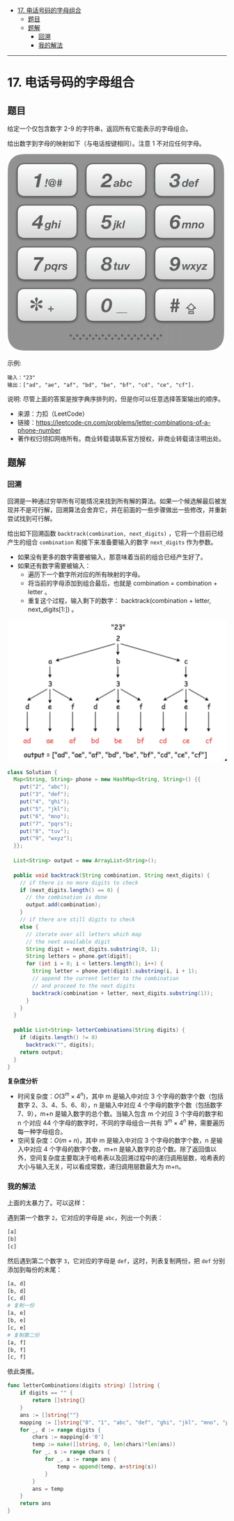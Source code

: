 - [17. 电话号码的字母组合](#17-电话号码的字母组合)
  - [题目](#题目)
  - [题解](#题解)
    - [回溯](#回溯)
    - [我的解法](#我的解法)


------------------------------

# 17. 电话号码的字母组合

## 题目

给定一个仅包含数字 2-9 的字符串，返回所有它能表示的字母组合。

给出数字到字母的映射如下（与电话按键相同）。注意 1 不对应任何字母。

![](assets/no_0017_letter_combinations_of_a_phone_number.png)

示例:

```
输入："23"
输出：["ad", "ae", "af", "bd", "be", "bf", "cd", "ce", "cf"].
```

说明: 尽管上面的答案是按字典序排列的，但是你可以任意选择答案输出的顺序。

- 来源：力扣（LeetCode）
- 链接：https://leetcode-cn.com/problems/letter-combinations-of-a-phone-number
- 著作权归领扣网络所有。商业转载请联系官方授权，非商业转载请注明出处。

## 题解

### 回溯

回溯是一种通过穷举所有可能情况来找到所有解的算法。如果一个候选解最后被发现并不是可行解，回溯算法会舍弃它，并在前面的一些步骤做出一些修改，并重新尝试找到可行解。

给出如下回溯函数 `backtrack(combination, next_digits)` ，它将一个目前已经产生的组合 `combination` 和接下来准备要输入的数字 `next_digits` 作为参数。

- 如果没有更多的数字需要被输入，那意味着当前的组合已经产生好了。
- 如果还有数字需要被输入：
    - 遍历下一个数字所对应的所有映射的字母。
    - 将当前的字母添加到组合最后，也就是 combination = combination + letter 。
    - 重复这个过程，输入剩下的数字： backtrack(combination + letter, next_digits[1:]) 。

![](assets/no_0017_letter_combinations_of_a_phone_number_1.png)

```java
class Solution {
  Map<String, String> phone = new HashMap<String, String>() {{
    put("2", "abc");
    put("3", "def");
    put("4", "ghi");
    put("5", "jkl");
    put("6", "mno");
    put("7", "pqrs");
    put("8", "tuv");
    put("9", "wxyz");
  }};

  List<String> output = new ArrayList<String>();

  public void backtrack(String combination, String next_digits) {
    // if there is no more digits to check
    if (next_digits.length() == 0) {
      // the combination is done
      output.add(combination);
    }
    // if there are still digits to check
    else {
      // iterate over all letters which map 
      // the next available digit
      String digit = next_digits.substring(0, 1);
      String letters = phone.get(digit);
      for (int i = 0; i < letters.length(); i++) {
        String letter = phone.get(digit).substring(i, i + 1);
        // append the current letter to the combination
        // and proceed to the next digits
        backtrack(combination + letter, next_digits.substring(1));
      }
    }
  }

  public List<String> letterCombinations(String digits) {
    if (digits.length() != 0)
      backtrack("", digits);
    return output;
  }
}
```

**复杂度分析**

- 时间复杂度：$O(3^m \times 4^n)$，其中 m 是输入中对应 3 个字母的数字个数（包括数字 2、3、4、5、6、8），n 是输入中对应 4 个字母的数字个数（包括数字 7、9），m+n 是输入数字的总个数。当输入包含 m 个对应 3 个字母的数字和 n 个对应 44 个字母的数字时，不同的字母组合一共有 $3^m \times 4^n$ 种，需要遍历每一种字母组合。 
- 空间复杂度：$O(m+n)$，其中 m 是输入中对应 3 个字母的数字个数，n 是输入中对应 4 个字母的数字个数，m+n 是输入数字的总个数。除了返回值以外，空间复杂度主要取决于哈希表以及回溯过程中的递归调用层数，哈希表的大小与输入无关，可以看成常数，递归调用层数最大为 m+n。


### 我的解法

上面的太暴力了。可以这样：

遇到第一个数字 `2`，它对应的字母是 `abc`，列出一个列表：

```py
[a]
[b]
[c]
```

然后遇到第二个数字 `3`，它对应的字母是 `def`，这时，列表复制两份，把 `def` 分别添加到每份的末尾：

```py
[a, d]
[b, d]
[c, d]
# 复制一份
[a, e]
[b, e]
[c, e]
# 复制第二份
[a, f]
[b, f]
[c, f]
```

依此类推。

```go
func letterCombinations(digits string) []string {
	if digits == "" {
		return []string{}
	}
	ans := []string{""}
	mapping := []string{"0", "1", "abc", "def", "ghi", "jkl", "mno", "pqrs", "tuv", "wxyz"}
	for _, d := range digits {
		chars := mapping[d-'0']
		temp := make([]string, 0, len(chars)*len(ans))
		for _, s := range chars {
			for _, a := range ans {
				temp = append(temp, a+string(s))
			}
		}
		ans = temp
	}
	return ans
}
```
